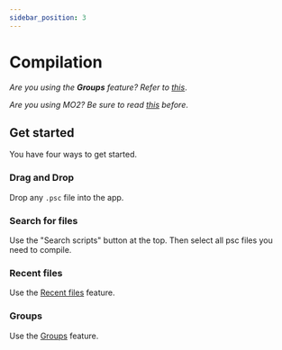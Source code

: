 ```yaml
---
sidebar_position: 3
---
```


# Compilation

_Are you using the **Groups** feature? Refer to [this](basic-features/groups)_.

_Are you using MO2? Be sure to read [this](getting-started/mo2) before_.


## Get started

You have four ways to get started.

### Drag and Drop

Drop any `.psc` file into the app.

### Search for files

Use the "Search scripts" button at the top. Then select all psc files you need to compile.

### Recent files

Use the [Recent files](basic-features/recent-files) feature.

### Groups

Use the [Groups](basic-features/groups) feature.
